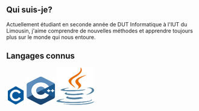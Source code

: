 ## Qui suis-je?

Actuellement étudiant en seconde année de DUT Informatique à l'IUT du Limousin, j'aime comprendre de nouvelles méthodes et apprendre toujours plus sur le monde qui nous entoure.

## Langages connus

<img src="./Icons/c.svg" width=50px height=50px>
<img src="./Icons/c++.svg" width=75px height=75px>
<img src="./Icons/java.svg" width=100px height=100px>

